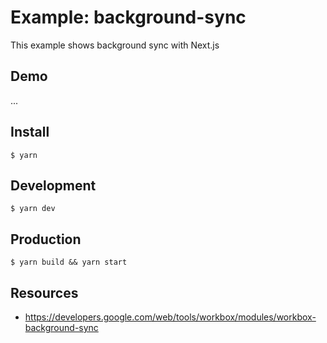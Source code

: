 # Example: background-sync

This example shows background sync with Next.js

## Demo

...

## Install

    $ yarn

## Development

    $ yarn dev

## Production

    $ yarn build && yarn start

## Resources

- https://developers.google.com/web/tools/workbox/modules/workbox-background-sync
